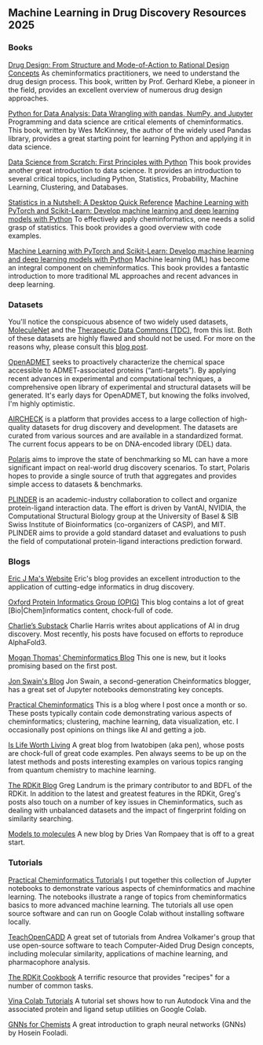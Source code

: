 ## Machine Learning in Drug Discovery Resources 2025

### Books

[Drug Design: From Structure and Mode-of-Action to Rational Design Concepts](https://www.amazon.com/Drug-Design-Structure-Mode-Action/dp/3662689979)
As cheminformatics practitioners, we need to understand the drug design process.  This book, written by Prof. Gerhard Klebe, a pioneer in the field, provides an excellent overview of numerous drug design approaches.

[Python for Data Analysis: Data Wrangling with pandas, NumPy, and Jupyter](https://www.amazon.com/Python-Data-Analysis-Wrangling-Jupyter/dp/109810403X)
Programming and data science are critical elements of cheminformatics.  This book, written by Wes McKinney, the author of the widely used Pandas library, provides a great starting point for learning Python and applying it in data science.

[Data Science from Scratch: First Principles with Python](https://www.amazon.com/Data-Science-Scratch-Principles-Python/dp/1492041130/) This book provides another great introduction to data science. It provides an introduction to several critical topics, including Python, Statistics, Probability, Machine Learning, Clustering, and Databases.

[Statistics in a Nutshell: A Desktop Quick Reference](https://www.amazon.com/Statistics-Nutshell-Desktop-Quick-Reference/dp/1449316824/)
[Machine Learning with PyTorch and Scikit-Learn: Develop machine learning and deep learning models with Python](https://www.amazon.com/Machine-Learning-PyTorch-Scikit-Learn-learning/dp/1801819319/)
To effectively apply cheminformatics, one needs a solid grasp of statistics.  This book provides a good overview with code examples.

[Machine Learning with PyTorch and Scikit-Learn: Develop machine learning and deep learning models with Python](https://www.amazon.com/Machine-Learning-PyTorch-Scikit-Learn-learning/dp/1801819319/)
Machine learning (ML) has become an integral component on cheminformatics.  This book provides a fantastic introduction to more traditional ML approaches and recent advances in deep learning.


### Datasets

You'll notice the conspicuous absence of two widely used datasets, [MoleculeNet](https://moleculenet.org/) and the [Therapeutic Data Commons (TDC)](https://tdcommons.ai/), from this list.  Both of these datasets are highly flawed and should not be used.  For more on the reasons why, please
consult this [blog post](https://practicalcheminformatics.blogspot.com/2023/08/we-need-better-benchmarks-for-machine.html). 

[OpenADMET](https://openadmet.org) seeks to proactively characterize the chemical space accessible to
ADMET-associated proteins (“anti-targets”). By applying recent advances in experimental and computational techniques, a
comprehensive open library of experimental and structural datasets will be generated. It's early days for OpenADMET, but
knowing the folks involved, I'm highly optimistic. 

[AIRCHECK](https://aircheck.ai) is a platform that provides access to a large collection of high-quality datasets for drug discovery and
development. The datasets are curated from various sources and are available in a standardized format. The current
focus appears to be on DNA-encoded library (DEL) data.

[Polaris](https://polarishub.io) aims to improve the state of benchmarking so ML can have a more significant impact on real-world drug discovery
scenarios. To start, Polaris hopes to provide a single source of truth that aggregates and provides simple access to
datasets & benchmarks.

[PLINDER](https://plinder.sh) is an academic-industry collaboration to collect and organize protein-ligand interaction data. The effort is
driven by VantAI, NVIDIA, the Computational Structural Biology group at the University of Basel & SIB Swiss Institute
of Bioinformatics (co-organizers of CASP), and MIT. PLINDER aims to provide a gold standard dataset and evaluations
to push the field of computational protein-ligand interactions prediction forward.

### Blogs

[Eric J Ma's Website](https://ericmjl.github.io/)
Eric's blog provides an excellent introduction to the application of cutting-edge informatics in drug discovery.

[Oxford Protein Informatics Group (OPIG)](https://www.blopig.com/blog)
This blog contains a lot of great [Bio|Chem]informatics content, chock-full of code. 

[Charlie’s Substack](https://harrisbio.substack.com/)
Charlie Harris writes about applications of AI in drug discovery. Most recently, his posts have focused on efforts
to reproduce AlphaFold3.

[Mogan Thomas' Cheminformatics Blog](https://cheminformantics.blogspot.com/)
This one is new, but it looks promising based on the first post. 

[Jon Swain's Blog](https://jonswain.github.io/)
Jon Swain, a second-generation Cheinformatics blogger, has a great set of Jupyter notebooks demonstrating key concepts. 

[Practical Cheminformatics](https://practicalcheminformatics.blogspot.com/)
This is a blog where I post once a month or so. These posts typically contain code demonstrating various aspects
of cheminformatics; clustering, machine learning, data visualization, etc. I occasionally post
opinions on things like AI and getting a job.

[Is Life Worth Living](https://iwatobipen.wordpress.com/)
A great blog from Iwatobipen (aka pen), whose posts are
chock-full of great code examples. Pen always seems to be up on the latest methods and posts interesting examples on various topics ranging from quantum chemistry to machine learning.

[The RDKit Blog](http://rdkit.blogspot.com/)
Greg Landrum is the primary contributor to and BDFL of the RDKit. In
addition to the latest and greatest features in the RDKit, Greg's posts also touch on a number of key issues in
Cheminformatics, such as dealing with unbalanced datasets and the impact of fingerprint folding on similarity searching.

[Models to molecules](https://driesvr.github.io/)
A new blog by Dries Van Rompaey that is off to a great start. 

### Tutorials

[Practical Cheminformatics Tutorials](https://github.com/PatWalters/practical_cheminformatics_tutorials)
I put together this collection of Jupyter notebooks to demonstrate various aspects of cheminformatics and
machine learning. The notebooks illustrate a range of topics from cheminformatics basics to more advanced
machine learning. The tutorials all use open source software and can run on Google Colab without installing software
locally.

[TeachOpenCADD](https://github.com/volkamerlab/TeachOpenCADD)
A great set of tutorials from Andrea Volkamer's group that use open-source software to teach Computer-Aided Drug Design concepts, including molecular similarity, applications of machine learning, and pharmacophore analysis.

[The RDKit Cookbook](https://www.rdkit.org/docs/Cookbook.html)
A terrific resource that provides "recipes" for a number of common tasks.

[Vina Colab Tutorials](https://autodock-vina.readthedocs.io/en/latest/colab_examples.html)
A tutorial set shows how to run Autodock Vina and the associated protein and ligand setup utilities on Google Colab.

[GNNs for Chemists](https://github.com/HFooladi/GNNs-For-Chemists)
A great introduction to graph neural networks (GNNs) by Hosein Fooladi.